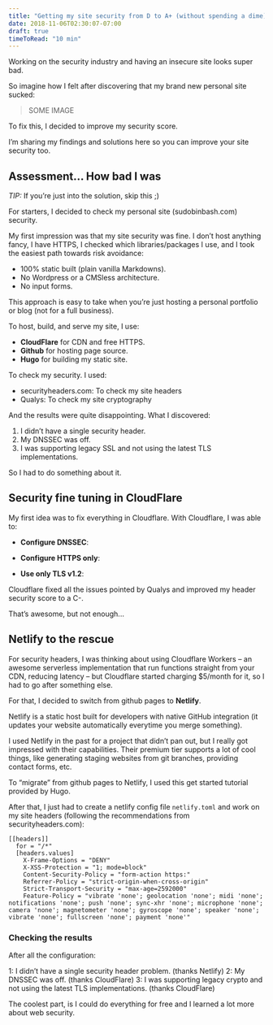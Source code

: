 ```yaml
---
title: "Getting my site security from D to A+ (without spending a dime)"
date: 2018-11-06T02:30:07-07:00
draft: true
timeToRead: "10 min"
---
```


Working on the security industry and having an insecure site looks super bad. 

So imagine how I felt after discovering that my brand new personal site sucked:

> SOME IMAGE 

To fix this, I decided to improve my security score.

I’m sharing my findings and solutions here so you can improve your site security too.

## Assessment... How bad I was

*TIP:* If you’re just into the solution, skip this ;)

For starters, I decided to check my personal site (sudobinbash.com) security.

My first impression was that my site security was fine. I don’t host anything fancy, I have HTTPS, I checked which libraries/packages I use, and I took the easiest path towards risk avoidance:

- 100% static built (plain vanilla Markdowns).
- No Wordpress or a CMSless architecture. 
- No input forms.

This approach is easy to take when you’re just hosting a personal portfolio or blog (not for a full business).

To host, build, and serve my site, I use:

- **CloudFlare** for CDN and free HTTPS.
- **Github** for hosting page source.
- **Hugo** for building my static site. 

To check my security. I used:

- securityheaders.com: To check my site headers
- Qualys: To check my site cryptography

And the results were quite disappointing. What I discovered:

1. I didn’t have a single security header.
2. My DNSSEC was off.
3. I was supporting legacy SSL and not using the latest TLS implementations.

So I had to do something about it.

## Security fine tuning in CloudFlare

My first idea was to fix everything in Cloudflare. With Cloudflare, I was able to:

- **Configure DNSSEC**: <How-to here>

- **Configure HTTPS only**: <How-to here>

- **Use only TLS v1.2**:  <How-to here>

Cloudflare fixed all the issues pointed by Qualys and improved my header security score to a C-.

That’s awesome, but not enough...

## Netlify to the rescue

For security headers, I was thinking about using Cloudflare Workers – an awesome serverless implementation that run functions straight from your CDN, reducing latency – but Cloudflare started charging $5/month for it, so I had to go after something else.

For that, I decided to switch from github pages to **Netlify**.

Netlify is a static host built for developers with native GitHub integration (it updates your website automatically everytime you merge something).

I used Netlify in the past for a project that didn’t pan out, but I really got impressed with their capabilities. Their premium tier supports a lot of cool things, like generating staging websites from git branches, providing contact forms, etc.

To “migrate” from github pages to Netlify, I used this get started tutorial provided by Hugo. <LINK>

After that, I just had to create a netlify config file `netlify.toml` and work on my site headers (following the recommendations from securityheaders.com):

```
[[headers]]
  for = "/*"
  [headers.values]
    X-Frame-Options = "DENY"
    X-XSS-Protection = "1; mode=block"
    Content-Security-Policy = "form-action https:"
    Referrer-Policy = "strict-origin-when-cross-origin"
    Strict-Transport-Security = "max-age=2592000"
    Feature-Policy = "vibrate 'none'; geolocation 'none'; midi 'none'; notifications 'none'; push 'none'; sync-xhr 'none'; microphone 'none'; camera 'none'; magnetometer 'none'; gyroscope 'none'; speaker 'none'; vibrate 'none'; fullscreen 'none'; payment 'none'"
```

### Checking the results

After all the configuration:

1: I didn’t have a single security header problem. (thanks Netlify)
2: My DNSSEC was off. (thanks CloudFlare)
3: I was supporting legacy crypto and not using the latest TLS implementations. (thanks CloudFlare)

The coolest part, is I could do everything for free and I learned a lot more about web security.
